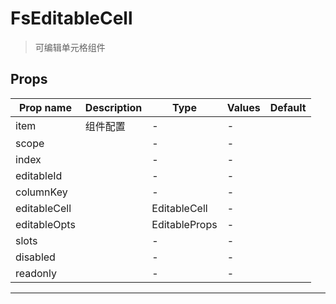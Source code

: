 # FsEditableCell

> 可编辑单元格组件

## Props

| Prop name    | Description | Type          | Values | Default |
| ------------ | ----------- | ------------- | ------ | ------- |
| item         | 组件配置    | -             | -      |         |
| scope        |             | -             | -      |         |
| index        |             | -             | -      |         |
| editableId   |             | -             | -      |         |
| columnKey    |             | -             | -      |         |
| editableCell |             | EditableCell  | -      |         |
| editableOpts |             | EditableProps | -      |         |
| slots        |             | -             | -      |         |
| disabled     |             | -             | -      |         |
| readonly     |             | -             | -      |         |

---
